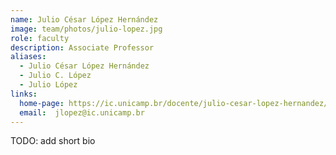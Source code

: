 ```yaml
---
name: Julio César López Hernández
image: team/photos/julio-lopez.jpg
role: faculty
description: Associate Professor
aliases:
  - Julio César López Hernández
  - Julio C. López
  - Julio López
links:
  home-page: https://ic.unicamp.br/docente/julio-cesar-lopez-hernandez/
  email:  jlopez@ic.unicamp.br 
---
```



TODO: add short bio
